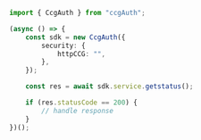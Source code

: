 <!-- Start SDK Example Usage -->
```typescript
import { CcgAuth } from "ccgAuth";

(async () => {
    const sdk = new CcgAuth({
        security: {
            httpCCG: "",
        },
    });

    const res = await sdk.service.getstatus();

    if (res.statusCode == 200) {
        // handle response
    }
})();

```
<!-- End SDK Example Usage -->